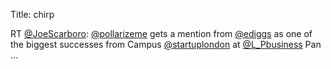 Title: chirp

RT <a href="http://twitter.com/JoeScarboro">@JoeScarboro</a>: <a href="http://twitter.com/pollarizeme">@pollarizeme</a> gets a mention from <a href="http://twitter.com/ediggs">@ediggs</a> as one of the biggest successes from Campus <a href="http://twitter.com/startuplondon">@startuplondon</a> at <a href="http://twitter.com/L_Pbusiness">@L_Pbusiness</a> Pan ...
